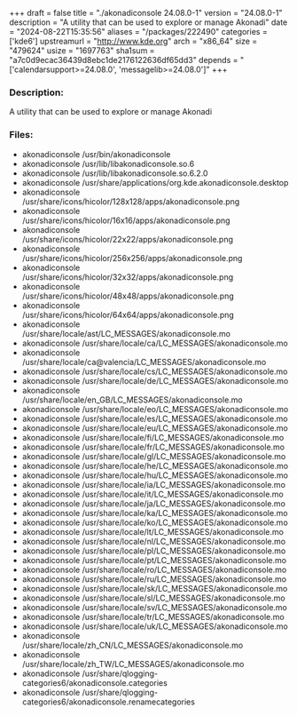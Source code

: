 +++
draft = false
title = "./akonadiconsole 24.08.0-1"
version = "24.08.0-1"
description = "A utility that can be used to explore or manage Akonadi"
date = "2024-08-22T15:35:56"
aliases = "/packages/222490"
categories = ['kde6']
upstreamurl = "http://www.kde.org"
arch = "x86_64"
size = "479624"
usize = "1697763"
sha1sum = "a7c0d9ecac36439d8ebc1de2176122636df65dd3"
depends = "['calendarsupport>=24.08.0', 'messagelib>=24.08.0']"
+++
### Description: 
A utility that can be used to explore or manage Akonadi

### Files: 
* akonadiconsole /usr/bin/akonadiconsole
* akonadiconsole /usr/lib/libakonadiconsole.so.6
* akonadiconsole /usr/lib/libakonadiconsole.so.6.2.0
* akonadiconsole /usr/share/applications/org.kde.akonadiconsole.desktop
* akonadiconsole /usr/share/icons/hicolor/128x128/apps/akonadiconsole.png
* akonadiconsole /usr/share/icons/hicolor/16x16/apps/akonadiconsole.png
* akonadiconsole /usr/share/icons/hicolor/22x22/apps/akonadiconsole.png
* akonadiconsole /usr/share/icons/hicolor/256x256/apps/akonadiconsole.png
* akonadiconsole /usr/share/icons/hicolor/32x32/apps/akonadiconsole.png
* akonadiconsole /usr/share/icons/hicolor/48x48/apps/akonadiconsole.png
* akonadiconsole /usr/share/icons/hicolor/64x64/apps/akonadiconsole.png
* akonadiconsole /usr/share/locale/ast/LC_MESSAGES/akonadiconsole.mo
* akonadiconsole /usr/share/locale/ca/LC_MESSAGES/akonadiconsole.mo
* akonadiconsole /usr/share/locale/ca@valencia/LC_MESSAGES/akonadiconsole.mo
* akonadiconsole /usr/share/locale/cs/LC_MESSAGES/akonadiconsole.mo
* akonadiconsole /usr/share/locale/de/LC_MESSAGES/akonadiconsole.mo
* akonadiconsole /usr/share/locale/en_GB/LC_MESSAGES/akonadiconsole.mo
* akonadiconsole /usr/share/locale/eo/LC_MESSAGES/akonadiconsole.mo
* akonadiconsole /usr/share/locale/es/LC_MESSAGES/akonadiconsole.mo
* akonadiconsole /usr/share/locale/eu/LC_MESSAGES/akonadiconsole.mo
* akonadiconsole /usr/share/locale/fi/LC_MESSAGES/akonadiconsole.mo
* akonadiconsole /usr/share/locale/fr/LC_MESSAGES/akonadiconsole.mo
* akonadiconsole /usr/share/locale/gl/LC_MESSAGES/akonadiconsole.mo
* akonadiconsole /usr/share/locale/he/LC_MESSAGES/akonadiconsole.mo
* akonadiconsole /usr/share/locale/hu/LC_MESSAGES/akonadiconsole.mo
* akonadiconsole /usr/share/locale/ia/LC_MESSAGES/akonadiconsole.mo
* akonadiconsole /usr/share/locale/it/LC_MESSAGES/akonadiconsole.mo
* akonadiconsole /usr/share/locale/ja/LC_MESSAGES/akonadiconsole.mo
* akonadiconsole /usr/share/locale/ka/LC_MESSAGES/akonadiconsole.mo
* akonadiconsole /usr/share/locale/ko/LC_MESSAGES/akonadiconsole.mo
* akonadiconsole /usr/share/locale/lt/LC_MESSAGES/akonadiconsole.mo
* akonadiconsole /usr/share/locale/nl/LC_MESSAGES/akonadiconsole.mo
* akonadiconsole /usr/share/locale/pl/LC_MESSAGES/akonadiconsole.mo
* akonadiconsole /usr/share/locale/pt/LC_MESSAGES/akonadiconsole.mo
* akonadiconsole /usr/share/locale/ro/LC_MESSAGES/akonadiconsole.mo
* akonadiconsole /usr/share/locale/ru/LC_MESSAGES/akonadiconsole.mo
* akonadiconsole /usr/share/locale/sk/LC_MESSAGES/akonadiconsole.mo
* akonadiconsole /usr/share/locale/sl/LC_MESSAGES/akonadiconsole.mo
* akonadiconsole /usr/share/locale/sv/LC_MESSAGES/akonadiconsole.mo
* akonadiconsole /usr/share/locale/tr/LC_MESSAGES/akonadiconsole.mo
* akonadiconsole /usr/share/locale/uk/LC_MESSAGES/akonadiconsole.mo
* akonadiconsole /usr/share/locale/zh_CN/LC_MESSAGES/akonadiconsole.mo
* akonadiconsole /usr/share/locale/zh_TW/LC_MESSAGES/akonadiconsole.mo
* akonadiconsole /usr/share/qlogging-categories6/akonadiconsole.categories
* akonadiconsole /usr/share/qlogging-categories6/akonadiconsole.renamecategories
